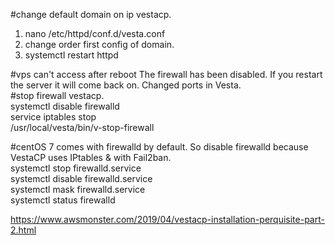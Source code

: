 #change default domain on ip vestacp.
<ol>
  <li>nano /etc/httpd/conf.d/vesta.conf</li>
<li>change order first config of domain.</li>
  <li>systemctl restart httpd</li>
  </ol>



#vps can't access after reboot The firewall has been disabled. If you restart the server it will come back on. Changed ports in Vesta.<br/>
#stop firewall vestacp.<br/>
systemctl disable firewalld<br/>
service iptables stop<br/>
/usr/local/vesta/bin/v-stop-firewall<br/>


#centOS 7 comes with firewalld by default. So disable firewalld because VestaCP uses IPtables & with Fail2ban.<br/>
systemctl stop firewalld.service<br/>
systemctl disable firewalld.service<br/>
systemctl mask firewalld.service<br/>
systemctl status firewalld<br/>

https://www.awsmonster.com/2019/04/vestacp-installation-perquisite-part-2.html

